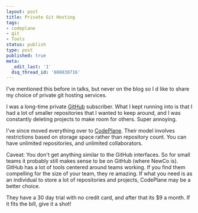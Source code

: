 ```yaml
---
layout: post
title: Private Git Hosting
tags:
- codeplane
- git
- Tools
status: publish
type: post
published: true
meta:
  _edit_last: '1'
  dsq_thread_id: '608838716'
---
```

I've mentioned this before in talks, but never on the blog   so I d like to share my choice of private git hosting services.

I was a long-time private <a href="https://github.com/">GitHub</a> subscriber. What I kept running into is that I had a lot of smaller repositories that I wanted to keep around, and I was constantly deleting projects to make room for others. Super annoying.

I've since moved everything over to <a href="https://codeplane.com/">CodePlane</a>. Their model involves restrictions based on storage space rather than repository count. You can have unlimited repositories, and unlimited collaborators.

Caveat: You don't get anything similar to the GitHub interfaces. So for small teams it probably still makes sense to be on GitHub (where NewCo is). GitHub has a lot of tools centered around teams working. If you find them compelling for the size of your team, they re amazing. If what you need is as an individual to store a lot of repositories and projects, CodePlane may be a better choice.

They have a 30 day trial with no credit card, and after that its $9 a month. If it fits the bill, give it a shot!
